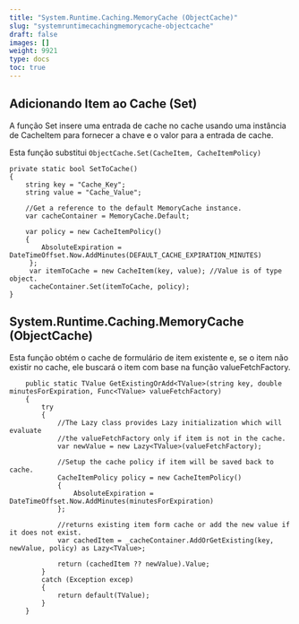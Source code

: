 ```yaml
---
title: "System.Runtime.Caching.MemoryCache (ObjectCache)"
slug: "systemruntimecachingmemorycache-objectcache"
draft: false
images: []
weight: 9921
type: docs
toc: true
---
```


## Adicionando Item ao Cache (Set)
A função Set insere uma entrada de cache no cache usando uma instância de CacheItem para fornecer a chave e o valor para a entrada de cache.

Esta função substitui `ObjectCache.Set(CacheItem, CacheItemPolicy)`

    private static bool SetToCache()
    {
        string key = "Cache_Key";
        string value = "Cache_Value";

        //Get a reference to the default MemoryCache instance.
        var cacheContainer = MemoryCache.Default; 

        var policy = new CacheItemPolicy()
        {
            AbsoluteExpiration = DateTimeOffset.Now.AddMinutes(DEFAULT_CACHE_EXPIRATION_MINUTES)
         };
         var itemToCache = new CacheItem(key, value); //Value is of type object.
         cacheContainer.Set(itemToCache, policy);                
    }



## System.Runtime.Caching.MemoryCache (ObjectCache)
Esta função obtém o cache de formulário de item existente e, se o item não existir no cache, ele buscará o item com base na função valueFetchFactory.

        public static TValue GetExistingOrAdd<TValue>(string key, double minutesForExpiration, Func<TValue> valueFetchFactory)
        {            
            try
            {
                //The Lazy class provides Lazy initialization which will evaluate 
                //the valueFetchFactory only if item is not in the cache.
                var newValue = new Lazy<TValue>(valueFetchFactory);

                //Setup the cache policy if item will be saved back to cache.
                CacheItemPolicy policy = new CacheItemPolicy()
                {
                    AbsoluteExpiration = DateTimeOffset.Now.AddMinutes(minutesForExpiration)
                };

                //returns existing item form cache or add the new value if it does not exist.
                var cachedItem = _cacheContainer.AddOrGetExisting(key, newValue, policy) as Lazy<TValue>;

                return (cachedItem ?? newValue).Value;
            }
            catch (Exception excep)
            {
                return default(TValue);
            }
        }

